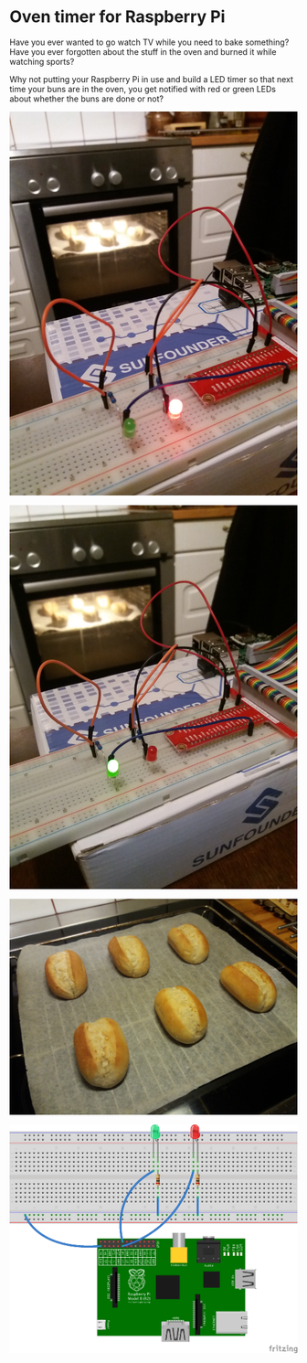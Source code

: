 Oven timer for Raspberry Pi
============================

Have you ever wanted to go watch TV while you need to bake something? Have you ever forgotten about the stuff
in the oven and burned it while watching sports?

Why not putting your Raspberry Pi in use and build a LED timer so that next time your buns are in the oven, you
get notified with red or green LEDs about whether the buns are done or not?

![The oven is hot!](/docs/baking.jpg)

![Time to take them out from the oven!](/docs/done.jpg)

![Om nom nom nom!](/docs/result.jpg)

![Connections](/docs/timer.png)
